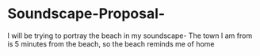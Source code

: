 # Soundscape-Proposal-
I will be trying to portray the beach in my soundscape- The town I am from is 5 minutes from the beach, so the beach reminds me of home
